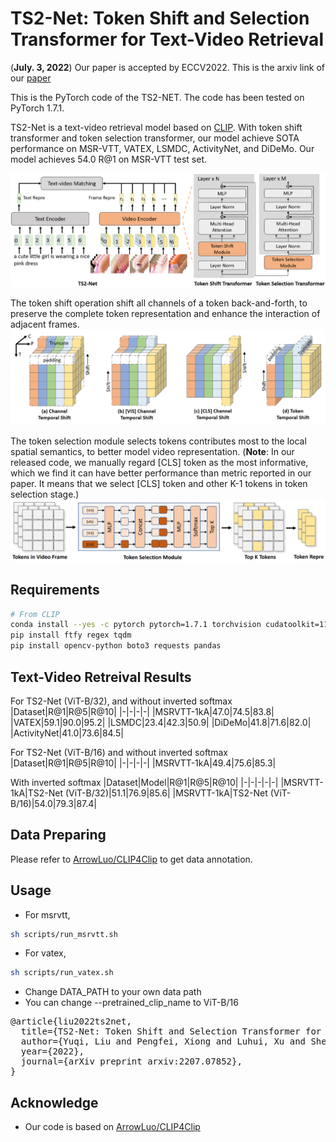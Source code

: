 # TS2-Net: Token Shift and Selection Transformer for Text-Video Retrieval

(**July. 3, 2022**) Our paper is accepted by ECCV2022. This is the arxiv link of our [paper](https://arxiv.org/abs/2207.07852)

This is the PyTorch code of the TS2-NET. The code has been tested on PyTorch 1.7.1.

TS2-Net is a text-video retrieval model based on [CLIP](https://github.com/openai/CLIP). With token shift transformer and token selection transformer, our model achieve SOTA performance on MSR-VTT, VATEX, LSMDC, ActivityNet, and DiDeMo. Our model achieves 54.0 R@1 on MSR-VTT test set.

![ts2_net](pics/framework.png)

The token shift operation shift all channels of a token back-and-forth, to preserve the complete token representation and enhance the interaction of adjacent frames.
![tokenshift](pics/tokenshift.png)

The token selection module selects tokens contributes most to the local spatial semantics, to better model video representation.
(**Note**: In our released code, we manually regard [CLS] token as the most informative, which we find it can have better performance than metric reported in our paper. It means that we select [CLS] token and other K-1 tokens in token selection stage.)
![tokenselect](pics/token_selection.png)
## Requirements
```sh
# From CLIP
conda install --yes -c pytorch pytorch=1.7.1 torchvision cudatoolkit=11.0
pip install ftfy regex tqdm
pip install opencv-python boto3 requests pandas
```

## Text-Video Retreival Results

For TS2-Net (ViT-B/32), and without inverted softmax
|Dataset|R@1|R@5|R@10|
|-|-|-|-|
|MSRVTT-1kA|47.0|74.5|83.8|
|VATEX|59.1|90.0|95.2|
|LSMDC|23.4|42.3|50.9|
|DiDeMo|41.8|71.6|82.0|
|ActivityNet|41.0|73.6|84.5|

For TS2-Net (ViT-B/16) and without inverted softmax
|Dataset|R@1|R@5|R@10|
|-|-|-|-|
|MSRVTT-1kA|49.4|75.6|85.3|

With inverted softmax
|Dataset|Model|R@1|R@5|R@10|
|-|-|-|-|-|
|MSRVTT-1kA|TS2-Net (ViT-B/32)|51.1|76.9|85.6|
|MSRVTT-1kA|TS2-Net (ViT-B/16)|54.0|79.3|87.4|

## Data Preparing 

Please refer to [ArrowLuo/CLIP4Clip](https://github.com/ArrowLuo/CLIP4Clip) to get data annotation.

## Usage
* For msrvtt, 
```sh
sh scripts/run_msrvtt.sh
```
* For vatex,
```sh
sh scripts/run_vatex.sh
``` 
* Change DATA_PATH to your own data path
* You can change --pretrained_clip_name to ViT-B/16

<!-- ### Citation
If you find this code to be useful for your research, please consider citing.
<pre>
@inproceedings{liu2022ts2net,
      title={TS2-Net: Token Shift and Selection Transformer for Text-Video Retrieval}, 
      author={Yuqi, Liu and Pengfei, Xiong and Luhui, Xu and Shengming, Cao and Qin, Jin},
      year={2022},
      booktitle={Proceedings of the European Conference on Computer Vision (ECCV)},
}-->
<pre>
@article{liu2022ts2net,
  title={TS2-Net: Token Shift and Selection Transformer for Text-Video Retrieval},
  author={Yuqi, Liu and Pengfei, Xiong and Luhui, Xu and Shengming, Cao and Qin, Jin},
  year={2022},
  journal={arXiv preprint arxiv:2207.07852},
}
</pre> 

## Acknowledge
* Our code is based on [ArrowLuo/CLIP4Clip](https://github.com/ArrowLuo/CLIP4Clip)
